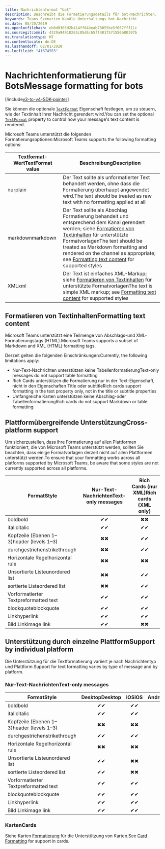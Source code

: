```yaml
---
title: Nachrichtenformat "bot"
description: Beschreibt die Formatierungsdetails für bot-Nachrichten.
keywords: Teams Szenarien Kanäle Unterhaltungs bot-Nachricht
ms.date: 05/20/2019
ms.openlocfilehash: eb0d0303d2b414ff84beab73055be5f057fff11c
ms.sourcegitcommit: 4329a94918263c85d6c65ff401f571556b80307b
ms.translationtype: MT
ms.contentlocale: de-DE
ms.lasthandoff: 02/01/2020
ms.locfileid: "41674563"
---
```

# <a name="message-formatting-for-bots"></a><span data-ttu-id="e32e1-104">Nachrichtenformatierung für Bots</span><span class="sxs-lookup"><span data-stu-id="e32e1-104">Message formatting for bots</span></span>

[!include[v3-to-v4-SDK-pointer](~/includes/v3-to-v4-pointer-bots.md)]

<span data-ttu-id="e32e1-105">Sie können die optionale [`TextFormat`](/bot-framework/dotnet/bot-builder-dotnet-create-messages#customizing-a-message) Eigenschaft festlegen, um zu steuern, wie der Textinhalt Ihrer Nachricht gerendert wird.</span><span class="sxs-lookup"><span data-stu-id="e32e1-105">You can set the optional [`TextFormat`](/bot-framework/dotnet/bot-builder-dotnet-create-messages#customizing-a-message) property to control how your message's text content is rendered.</span></span>

<span data-ttu-id="e32e1-106">Microsoft Teams unterstützt die folgenden Formatierungsoptionen:</span><span class="sxs-lookup"><span data-stu-id="e32e1-106">Microsoft Teams supports the following formatting options:</span></span>

| <span data-ttu-id="e32e1-107">Textformat-Wert</span><span class="sxs-lookup"><span data-stu-id="e32e1-107">TextFormat value</span></span> | <span data-ttu-id="e32e1-108">Beschreibung</span><span class="sxs-lookup"><span data-stu-id="e32e1-108">Description</span></span> |
| --- | --- |
| <span data-ttu-id="e32e1-109">nur</span><span class="sxs-lookup"><span data-stu-id="e32e1-109">plain</span></span> | <span data-ttu-id="e32e1-110">Der Text sollte als unformatierter Text behandelt werden, ohne dass die Formatierung überhaupt angewendet wird.</span><span class="sxs-lookup"><span data-stu-id="e32e1-110">The text should be treated as raw text with no formatting applied at all</span></span> |
| <span data-ttu-id="e32e1-111">markdown</span><span class="sxs-lookup"><span data-stu-id="e32e1-111">markdown</span></span> | <span data-ttu-id="e32e1-112">Der Text sollte als Abschlag Formatierung behandelt und entsprechend dem Kanal gerendert werden; siehe [Formatieren von Textinhalten](#formatting-text-content) für unterstützte Formatvorlagen</span><span class="sxs-lookup"><span data-stu-id="e32e1-112">The text should be treated as Markdown formatting and rendered on the channel as appropriate; see [Formatting text content](#formatting-text-content) for supported styles</span></span> |
| <span data-ttu-id="e32e1-113">XML</span><span class="sxs-lookup"><span data-stu-id="e32e1-113">xml</span></span> | <span data-ttu-id="e32e1-114">Der Text ist einfaches XML-Markup; siehe [Formatieren von Textinhalten](#formatting-text-content) für unterstützte Formatvorlagen</span><span class="sxs-lookup"><span data-stu-id="e32e1-114">The text is simple XML markup; see [Formatting text content](#formatting-text-content) for supported styles</span></span> |

## <a name="formatting-text-content"></a><span data-ttu-id="e32e1-115">Formatieren von Textinhalten</span><span class="sxs-lookup"><span data-stu-id="e32e1-115">Formatting text content</span></span>

<span data-ttu-id="e32e1-116">Microsoft Teams unterstützt eine Teilmenge von Abschlags-und XML-Formatierungstags (HTML).</span><span class="sxs-lookup"><span data-stu-id="e32e1-116">Microsoft Teams supports a subset of Markdown and XML (HTML) formatting tags.</span></span>

<span data-ttu-id="e32e1-117">Derzeit gelten die folgenden Einschränkungen:</span><span class="sxs-lookup"><span data-stu-id="e32e1-117">Currently, the following limitations apply:</span></span>

* <span data-ttu-id="e32e1-118">Nur-Text-Nachrichten unterstützen keine Tabellenformatierung</span><span class="sxs-lookup"><span data-stu-id="e32e1-118">Text-only messages do not support table formatting</span></span>
* <span data-ttu-id="e32e1-119">Rich Cards unterstützen die Formatierung nur in der Text-Eigenschaft, nicht in den Eigenschaften Title oder subtitle</span><span class="sxs-lookup"><span data-stu-id="e32e1-119">Rich cards support formatting in the text property only, not in the title or subtitle properties</span></span>
* <span data-ttu-id="e32e1-120">Umfangreiche Karten unterstützen keine Abschlag-oder Tabellenformatierung</span><span class="sxs-lookup"><span data-stu-id="e32e1-120">Rich cards do not support Markdown or table formatting</span></span>

## <a name="cross-platform-support"></a><span data-ttu-id="e32e1-121">Plattformübergreifende Unterstützung</span><span class="sxs-lookup"><span data-stu-id="e32e1-121">Cross-platform support</span></span>

<span data-ttu-id="e32e1-122">Um sicherzustellen, dass ihre Formatierung auf allen Plattformen funktioniert, die von Microsoft Teams unterstützt werden, sollten Sie beachten, dass einige Formatvorlagen derzeit nicht auf allen Plattformen unterstützt werden.</span><span class="sxs-lookup"><span data-stu-id="e32e1-122">To ensure that your formatting works across all platforms supported by Microsoft Teams, be aware that some styles are not currently supported across all platforms.</span></span>

| <span data-ttu-id="e32e1-123">Format</span><span class="sxs-lookup"><span data-stu-id="e32e1-123">Style</span></span>                     | <span data-ttu-id="e32e1-124">Nur-Text-Nachrichten</span><span class="sxs-lookup"><span data-stu-id="e32e1-124">Text-only messages</span></span> | <span data-ttu-id="e32e1-125">Rich Cards (nur XML)</span><span class="sxs-lookup"><span data-stu-id="e32e1-125">Rich cards (XML only)</span></span> |
| ---                       | :---: | :---: |
| <span data-ttu-id="e32e1-126">bold</span><span class="sxs-lookup"><span data-stu-id="e32e1-126">bold</span></span>                      | <span data-ttu-id="e32e1-127">✔</span><span class="sxs-lookup"><span data-stu-id="e32e1-127">✔</span></span> | <span data-ttu-id="e32e1-128">✖</span><span class="sxs-lookup"><span data-stu-id="e32e1-128">✖</span></span> |
| <span data-ttu-id="e32e1-129">italic</span><span class="sxs-lookup"><span data-stu-id="e32e1-129">italic</span></span>                    | <span data-ttu-id="e32e1-130">✔</span><span class="sxs-lookup"><span data-stu-id="e32e1-130">✔</span></span> | <span data-ttu-id="e32e1-131">✔</span><span class="sxs-lookup"><span data-stu-id="e32e1-131">✔</span></span> |
| <span data-ttu-id="e32e1-132">Kopfzeile (Ebenen 1&ndash;3)</span><span class="sxs-lookup"><span data-stu-id="e32e1-132">header (levels 1&ndash;3)</span></span> | <span data-ttu-id="e32e1-133">✖</span><span class="sxs-lookup"><span data-stu-id="e32e1-133">✖</span></span> | <span data-ttu-id="e32e1-134">✔</span><span class="sxs-lookup"><span data-stu-id="e32e1-134">✔</span></span> |
| <span data-ttu-id="e32e1-135">durchgestrichen</span><span class="sxs-lookup"><span data-stu-id="e32e1-135">strikethrough</span></span>             | <span data-ttu-id="e32e1-136">✖</span><span class="sxs-lookup"><span data-stu-id="e32e1-136">✖</span></span> | <span data-ttu-id="e32e1-137">✔</span><span class="sxs-lookup"><span data-stu-id="e32e1-137">✔</span></span> |
| <span data-ttu-id="e32e1-138">Horizontale Regel</span><span class="sxs-lookup"><span data-stu-id="e32e1-138">horizontal rule</span></span>           | <span data-ttu-id="e32e1-139">✖</span><span class="sxs-lookup"><span data-stu-id="e32e1-139">✖</span></span> | <span data-ttu-id="e32e1-140">✖</span><span class="sxs-lookup"><span data-stu-id="e32e1-140">✖</span></span> |
| <span data-ttu-id="e32e1-141">Unsortierte Liste</span><span class="sxs-lookup"><span data-stu-id="e32e1-141">unordered list</span></span>            | <span data-ttu-id="e32e1-142">✖</span><span class="sxs-lookup"><span data-stu-id="e32e1-142">✖</span></span> | <span data-ttu-id="e32e1-143">✔</span><span class="sxs-lookup"><span data-stu-id="e32e1-143">✔</span></span> |
| <span data-ttu-id="e32e1-144">sortierte Liste</span><span class="sxs-lookup"><span data-stu-id="e32e1-144">ordered list</span></span>              | <span data-ttu-id="e32e1-145">✖</span><span class="sxs-lookup"><span data-stu-id="e32e1-145">✖</span></span> | <span data-ttu-id="e32e1-146">✔</span><span class="sxs-lookup"><span data-stu-id="e32e1-146">✔</span></span> |
| <span data-ttu-id="e32e1-147">Vorformatierter Text</span><span class="sxs-lookup"><span data-stu-id="e32e1-147">preformatted text</span></span>         | <span data-ttu-id="e32e1-148">✔</span><span class="sxs-lookup"><span data-stu-id="e32e1-148">✔</span></span> | <span data-ttu-id="e32e1-149">✔</span><span class="sxs-lookup"><span data-stu-id="e32e1-149">✔</span></span> |
| <span data-ttu-id="e32e1-150">blockquote</span><span class="sxs-lookup"><span data-stu-id="e32e1-150">blockquote</span></span>                | <span data-ttu-id="e32e1-151">✔</span><span class="sxs-lookup"><span data-stu-id="e32e1-151">✔</span></span> | <span data-ttu-id="e32e1-152">✔</span><span class="sxs-lookup"><span data-stu-id="e32e1-152">✔</span></span> |
| <span data-ttu-id="e32e1-153">Link</span><span class="sxs-lookup"><span data-stu-id="e32e1-153">hyperlink</span></span>                 | <span data-ttu-id="e32e1-154">✔</span><span class="sxs-lookup"><span data-stu-id="e32e1-154">✔</span></span> | <span data-ttu-id="e32e1-155">✔</span><span class="sxs-lookup"><span data-stu-id="e32e1-155">✔</span></span> |
| <span data-ttu-id="e32e1-156">Bild Link</span><span class="sxs-lookup"><span data-stu-id="e32e1-156">image link</span></span>                | <span data-ttu-id="e32e1-157">✔</span><span class="sxs-lookup"><span data-stu-id="e32e1-157">✔</span></span> | <span data-ttu-id="e32e1-158">✖</span><span class="sxs-lookup"><span data-stu-id="e32e1-158">✖</span></span> |

## <a name="support-by-individual-platform"></a><span data-ttu-id="e32e1-159">Unterstützung durch einzelne Plattform</span><span class="sxs-lookup"><span data-stu-id="e32e1-159">Support by individual platform</span></span>

<span data-ttu-id="e32e1-160">Die Unterstützung für die Textformatierung variiert je nach Nachrichtentyp und Plattform.</span><span class="sxs-lookup"><span data-stu-id="e32e1-160">Support for text formatting varies by type of message and by platform.</span></span>

### <a name="text-only-messages"></a><span data-ttu-id="e32e1-161">Nur-Text-Nachrichten</span><span class="sxs-lookup"><span data-stu-id="e32e1-161">Text-only messages</span></span>

| <span data-ttu-id="e32e1-162">Format</span><span class="sxs-lookup"><span data-stu-id="e32e1-162">Style</span></span>                     | <span data-ttu-id="e32e1-163">Desktop</span><span class="sxs-lookup"><span data-stu-id="e32e1-163">Desktop</span></span> | <span data-ttu-id="e32e1-164">iOS</span><span class="sxs-lookup"><span data-stu-id="e32e1-164">iOS</span></span> | <span data-ttu-id="e32e1-165">Android</span><span class="sxs-lookup"><span data-stu-id="e32e1-165">Android</span></span> |
| ---                       | :---: | :---: | :---: |
| <span data-ttu-id="e32e1-166">bold</span><span class="sxs-lookup"><span data-stu-id="e32e1-166">bold</span></span>                      | <span data-ttu-id="e32e1-167">✔</span><span class="sxs-lookup"><span data-stu-id="e32e1-167">✔</span></span> | <span data-ttu-id="e32e1-168">✔</span><span class="sxs-lookup"><span data-stu-id="e32e1-168">✔</span></span> | <span data-ttu-id="e32e1-169">✔</span><span class="sxs-lookup"><span data-stu-id="e32e1-169">✔</span></span> |
| <span data-ttu-id="e32e1-170">italic</span><span class="sxs-lookup"><span data-stu-id="e32e1-170">italic</span></span>                    | <span data-ttu-id="e32e1-171">✔</span><span class="sxs-lookup"><span data-stu-id="e32e1-171">✔</span></span> | <span data-ttu-id="e32e1-172">✔</span><span class="sxs-lookup"><span data-stu-id="e32e1-172">✔</span></span> | <span data-ttu-id="e32e1-173">✔</span><span class="sxs-lookup"><span data-stu-id="e32e1-173">✔</span></span> |
| <span data-ttu-id="e32e1-174">Kopfzeile (Ebenen 1&ndash;3)</span><span class="sxs-lookup"><span data-stu-id="e32e1-174">header (levels 1&ndash;3)</span></span> | <span data-ttu-id="e32e1-175">✖</span><span class="sxs-lookup"><span data-stu-id="e32e1-175">✖</span></span> | <span data-ttu-id="e32e1-176">✖</span><span class="sxs-lookup"><span data-stu-id="e32e1-176">✖</span></span> | <span data-ttu-id="e32e1-177">✖</span><span class="sxs-lookup"><span data-stu-id="e32e1-177">✖</span></span> |
| <span data-ttu-id="e32e1-178">durchgestrichen</span><span class="sxs-lookup"><span data-stu-id="e32e1-178">strikethrough</span></span>             | <span data-ttu-id="e32e1-179">✔</span><span class="sxs-lookup"><span data-stu-id="e32e1-179">✔</span></span> | <span data-ttu-id="e32e1-180">✔</span><span class="sxs-lookup"><span data-stu-id="e32e1-180">✔</span></span> | <span data-ttu-id="e32e1-181">✖</span><span class="sxs-lookup"><span data-stu-id="e32e1-181">✖</span></span> |
| <span data-ttu-id="e32e1-182">Horizontale Regel</span><span class="sxs-lookup"><span data-stu-id="e32e1-182">horizontal rule</span></span>           | <span data-ttu-id="e32e1-183">✖</span><span class="sxs-lookup"><span data-stu-id="e32e1-183">✖</span></span> | <span data-ttu-id="e32e1-184">✖</span><span class="sxs-lookup"><span data-stu-id="e32e1-184">✖</span></span> | <span data-ttu-id="e32e1-185">✖</span><span class="sxs-lookup"><span data-stu-id="e32e1-185">✖</span></span> |
| <span data-ttu-id="e32e1-186">Unsortierte Liste</span><span class="sxs-lookup"><span data-stu-id="e32e1-186">unordered list</span></span>            | <span data-ttu-id="e32e1-187">✔</span><span class="sxs-lookup"><span data-stu-id="e32e1-187">✔</span></span> | <span data-ttu-id="e32e1-188">✖</span><span class="sxs-lookup"><span data-stu-id="e32e1-188">✖</span></span> | <span data-ttu-id="e32e1-189">✖</span><span class="sxs-lookup"><span data-stu-id="e32e1-189">✖</span></span> |
| <span data-ttu-id="e32e1-190">sortierte Liste</span><span class="sxs-lookup"><span data-stu-id="e32e1-190">ordered list</span></span>              | <span data-ttu-id="e32e1-191">✔</span><span class="sxs-lookup"><span data-stu-id="e32e1-191">✔</span></span> | <span data-ttu-id="e32e1-192">✖</span><span class="sxs-lookup"><span data-stu-id="e32e1-192">✖</span></span> | <span data-ttu-id="e32e1-193">✖</span><span class="sxs-lookup"><span data-stu-id="e32e1-193">✖</span></span> |
| <span data-ttu-id="e32e1-194">Vorformatierter Text</span><span class="sxs-lookup"><span data-stu-id="e32e1-194">preformatted text</span></span>         | <span data-ttu-id="e32e1-195">✔</span><span class="sxs-lookup"><span data-stu-id="e32e1-195">✔</span></span> | <span data-ttu-id="e32e1-196">✔</span><span class="sxs-lookup"><span data-stu-id="e32e1-196">✔</span></span> | <span data-ttu-id="e32e1-197">✔</span><span class="sxs-lookup"><span data-stu-id="e32e1-197">✔</span></span> |
| <span data-ttu-id="e32e1-198">blockquote</span><span class="sxs-lookup"><span data-stu-id="e32e1-198">blockquote</span></span>                | <span data-ttu-id="e32e1-199">✔</span><span class="sxs-lookup"><span data-stu-id="e32e1-199">✔</span></span> | <span data-ttu-id="e32e1-200">✔</span><span class="sxs-lookup"><span data-stu-id="e32e1-200">✔</span></span> | <span data-ttu-id="e32e1-201">✔</span><span class="sxs-lookup"><span data-stu-id="e32e1-201">✔</span></span> |
| <span data-ttu-id="e32e1-202">Link</span><span class="sxs-lookup"><span data-stu-id="e32e1-202">hyperlink</span></span>                 | <span data-ttu-id="e32e1-203">✔</span><span class="sxs-lookup"><span data-stu-id="e32e1-203">✔</span></span> | <span data-ttu-id="e32e1-204">✔</span><span class="sxs-lookup"><span data-stu-id="e32e1-204">✔</span></span> | <span data-ttu-id="e32e1-205">✔</span><span class="sxs-lookup"><span data-stu-id="e32e1-205">✔</span></span> |
| <span data-ttu-id="e32e1-206">Bild Link</span><span class="sxs-lookup"><span data-stu-id="e32e1-206">image link</span></span>                | <span data-ttu-id="e32e1-207">✔</span><span class="sxs-lookup"><span data-stu-id="e32e1-207">✔</span></span> | <span data-ttu-id="e32e1-208">✔</span><span class="sxs-lookup"><span data-stu-id="e32e1-208">✔</span></span> | <span data-ttu-id="e32e1-209">✔</span><span class="sxs-lookup"><span data-stu-id="e32e1-209">✔</span></span> |

### <a name="cards"></a><span data-ttu-id="e32e1-210">Karten</span><span class="sxs-lookup"><span data-stu-id="e32e1-210">Cards</span></span>

<span data-ttu-id="e32e1-211">Siehe Karten [Formatierung](~/task-modules-and-cards/cards/cards-format.md) für die Unterstützung von Karten.</span><span class="sxs-lookup"><span data-stu-id="e32e1-211">See [Card Formatting](~/task-modules-and-cards/cards/cards-format.md) for support in cards.</span></span>
